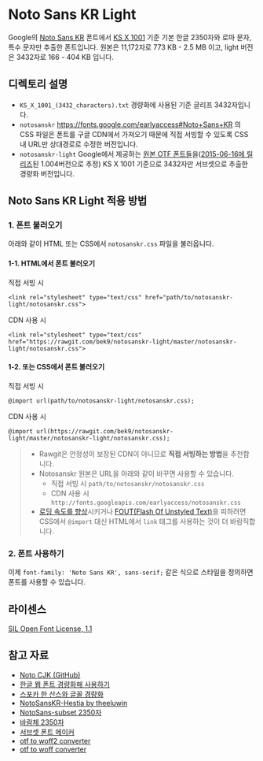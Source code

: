 # Noto Sans KR Light

Google의 [Noto Sans KR](https://fonts.google.com/earlyaccess#Noto+Sans+KR) 폰트에서 [KS X 1001](https://ko.wikipedia.org/wiki/KS_X_1001) 기준 기본 한글 2350자와 로마 문자, 특수 문자만 추출한 폰트입니다. 원본은 11,172자로 773 KB - 2.5 MB 이고, light 버전은 3432자로 166 - 404 KB 입니다.

## 디렉토리 설명

- `KS_X_1001_(3432_characters).txt` 경량화에 사용된 기준 글리프 3432자입니다.
- `notosanskr` https://fonts.google.com/earlyaccess#Noto+Sans+KR 의 CSS 파일은 폰트를 구글 CDN에서 가져오기 때문에 직접 서빙할 수 있도록 CSS 내 URL만 상대경로로 수정한 버전입니다.
- `notosanskr-light` Google에서 제공하는 [원본 OTF 폰트들](http://fonts.gstatic.com/ea/notosanskr/v2/download.zip)을([2015-06-16에 릴리즈](http://www.google.com/get/noto/updates/)된 1.004버전으로 추정) KS X 1001 기준으로 3432자만 서브셋으로 추출한 경량화 버전입니다.

## Noto Sans KR Light 적용 방법

### 1. 폰트 불러오기

아래와 같이 HTML 또는 CSS에서 `notosanskr.css` 파일을 불러옵니다.

#### 1-1. HTML에서 폰트 불러오기

직접 서빙 시

`<link rel="stylesheet" type="text/css" href="path/to/notosanskr-light/notosanskr.css">`

CDN 사용 시

`<link rel="stylesheet" type="text/css" href="https://rawgit.com/bek9/notosanskr-light/master/notosanskr-light/notosanskr.css">`

#### 1-2. 또는 CSS에서 폰트 불러오기

직접 서빙 시

`@import url(path/to/notosanskr-light/notosanskr.css);`

CDN 사용 시

`@import url(https://rawgit.com/bek9/notosanskr-light/master/notosanskr-light/notosanskr.css);`

> - Rawgit은 안정성이 보장된 CDN이 아니므로 **직접 서빙하는 방법**을 추천합니다.
> - Notosanskr 원본은 URL을 아래와 같이 바꾸면 사용할 수 있습니다.
>   - 직접 서빙 시 `path/to/notosanskr/notosanskr.css`
>   - CDN 사용 시 `http://fonts.googleapis.com/earlyaccess/notosanskr.css`
> - [로딩 속도를 향상](http://www.stevesouders.com/blog/2009/04/09/dont-use-import/)시키거나 [FOUT(Flash Of Unstyled Text)](https://www.paulirish.com/2009/fighting-the-font-face-fout/)을 피하려면 CSS에서 `@import` 대신 HTML에서 `link` 태그를 사용하는 것이 더 바람직합니다.

### 2. 폰트 사용하기

이제 `font-family: 'Noto Sans KR', sans-serif;` 같은 식으로 스타일을 정의하면 폰트를 사용할 수 있습니다.

## 라이센스

[SIL Open Font License, 1.1](http://fonts.gstatic.com/ea/notosanskr/v2/OFL.txt)

## 참고 자료

- [Noto CJK (GitHub)](https://github.com/googlei18n/noto-cjk)
- [한글 웹 폰트 경량화해 사용하기](http://coderifleman.tumblr.com/post/111825720099/%ED%95%9C%EA%B8%80-%EC%9B%B9-%ED%8F%B0%ED%8A%B8-%EA%B2%BD%EB%9F%89%ED%99%94%ED%95%B4-%EC%82%AC%EC%9A%A9%ED%95%98%EA%B8%B0)
- [스포카 한 산스와 글꼴 경량화](https://spoqa.github.io/2015/10/14/making-spoqa-han-sans.html)
- [NotoSansKR-Hestia by theeluwin](http://theeluwin.github.io/NotoSansKR-Hestia/)
- [NotoSans-subset 2350자](https://raw.githubusercontent.com/UYEONG/NotoSans-subset/master/korean2350.txt)
- [바람체 2350자](https://tumblbug.com/eyongje)
- [서브셋 폰트 메이커](http://opentype.jp/subsetfontmk.htm)
- [otf to woff2 converter](https://everythingfonts.com/otf-to-woff2)
- [otf to woff converter](https://everythingfonts.com/otf-to-woff)
 
